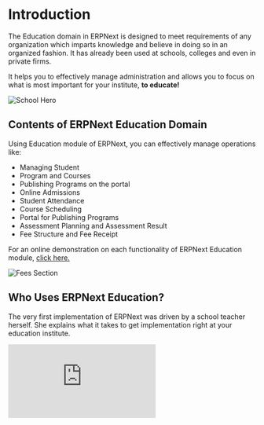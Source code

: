 # Introduction
The Education domain in ERPNext is designed to meet requirements of any organization which imparts knowledge and believe in doing so in an organized fashion. It has already been used at schools, colleges and even in private firms.

It helps you to effectively manage administration and allows you to focus on what is most important for your institute, **to educate!**

<img class="screenshot" alt="School Hero" src="{{docs_base_url}}/v12/assets/img/education/school-hero.png">

## Contents of ERPNext Education Domain

Using Education module of ERPNext, you can effectively manage operations like:

- Managing Student
- Program and Courses
- Publishing Programs on the portal
- Online Admissions
- Student Attendance
- Course Scheduling
- Portal for Publishing Programs
- Assessment Planning and Assessment Result
- Fee Structure and Fee Receipt

For an online demonstration on each functionality of ERPNext Education module, [click here.](https://www.youtube.com/watch?v=f6foQOyGzdA&list=PL3lFfCEoMxvxyjnARY_C1zLoOE55LcMKB)

<img class="screenshot" alt="Fees Section" src="{{docs_base_url}}/v12/assets/img/education/assessment.png">

## Who Uses ERPNext Education?

The very first implementation of ERPNext was driven by a school teacher herself. She explains what it takes to get implementation right at your education institute.

<div>
    <div class='embed-container'>
        <iframe src='https://www.youtube.com/embed/t8ZDDq4qtIk?end=52' frameborder='0' allowfullscreen>
        </iframe>
    </div>
</div>

